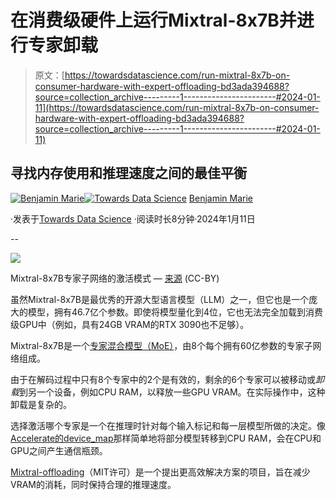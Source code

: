 # 在消费级硬件上运行Mixtral-8x7B并进行专家卸载

> 原文：[https://towardsdatascience.com/run-mixtral-8x7b-on-consumer-hardware-with-expert-offloading-bd3ada394688?source=collection_archive---------1-----------------------#2024-01-11](https://towardsdatascience.com/run-mixtral-8x7b-on-consumer-hardware-with-expert-offloading-bd3ada394688?source=collection_archive---------1-----------------------#2024-01-11)

## 寻找内存使用和推理速度之间的最佳平衡

[](https://medium.com/@bnjmn_marie?source=post_page---byline--bd3ada394688--------------------------------)[![Benjamin Marie](../Images/3ea1ad230cb1e67610418a8e36a5e5dd.png)](https://medium.com/@bnjmn_marie?source=post_page---byline--bd3ada394688--------------------------------)[](https://towardsdatascience.com/?source=post_page---byline--bd3ada394688--------------------------------)[![Towards Data Science](../Images/a6ff2676ffcc0c7aad8aaf1d79379785.png)](https://towardsdatascience.com/?source=post_page---byline--bd3ada394688--------------------------------) [Benjamin Marie](https://medium.com/@bnjmn_marie?source=post_page---byline--bd3ada394688--------------------------------)

·发表于[Towards Data Science](https://towardsdatascience.com/?source=post_page---byline--bd3ada394688--------------------------------) ·阅读时长8分钟·2024年1月11日

--

![](../Images/0878942c81ee58eeef1c04a5a585e7d0.png)

Mixtral-8x7B专家子网络的激活模式 — [来源](https://arxiv.org/pdf/2312.17238.pdf) (CC-BY)

虽然Mixtral-8x7B是最优秀的开源大型语言模型（LLM）之一，但它也是一个庞大的模型，拥有46.7亿个参数。即使将模型量化到4位，它也无法完全加载到消费级GPU中（例如，具有24GB VRAM的RTX 3090也不足够）。

Mixtral-8x7B是一个[专家混合模型（MoE）](https://kaitchup.substack.com/p/mixtral-8x7b-understanding-and-running)，由8个每个拥有60亿参数的专家子网络组成。

由于在解码过程中只有8个专家中的2个是有效的，剩余的6个专家可以被移动或*卸载*到另一个设备，例如CPU RAM，以释放一些GPU VRAM。在实际操作中，这种卸载是复杂的。

选择激活哪个专家是一个在推理时针对每个输入标记和每一层模型所做的决定。像[Accelerate的device_map](https://kaitchup.substack.com/p/device-map-avoid-out-of-memory-errors-when-running-large-language-models-af7de5076f9d)那样简单地将部分模型转移到CPU RAM，会在CPU和GPU之间产生通信瓶颈。

[Mixtral-offloading](https://github.com/dvmazur/mixtral-offloading)（MIT许可）是一个提出更高效解决方案的项目，旨在减少VRAM的消耗，同时保持合理的推理速度。
